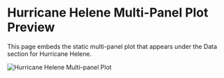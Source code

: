 # Hurricane Helene Multi-Panel Plot Preview

This page embeds the static multi-panel plot that appears under the Data section for Hurricane Helene.

![Hurricane Helene Multi-panel Plot](../assets/plots/2024-hurricane-helene/Hurricane_Helene_MultiPanel.svg)
